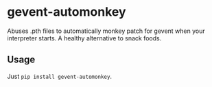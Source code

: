 # gevent-automonkey

Abuses .pth files to automatically monkey patch for gevent when your interpreter starts. A healthy
alternative to snack foods.

## Usage

Just `pip install gevent-automonkey`.
